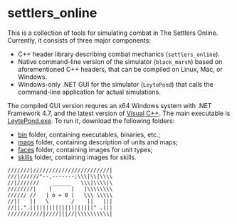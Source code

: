 # settlers_online

This is a collection of tools for simulating combat in The Settlers Online.
Currently, it consists of three major components:

- C++ header library describing combat mechanics (`settlers_online`).
- Native command-line version of the simulator (`black_marsh`) based on aforementioned C++ headers, that can be compiled on Linux, Mac, or Windows.
- Windows-only .NET GUI for the simulator (`LeytePond`) that calls the command-line application for actual simulations.


The compiled GUI version requres an x64 Windows system with .NET Framework 4.7, and the latest version of [Visual C++](https://support.microsoft.com/en-us/help/2977003/the-latest-supported-visual-c-downloads). The main executable is [LeytePond.exe](./bin/LeytePond.exe). To run it, download the following folders:
- [bin](./bin/) folder, containing executables, binaries, etc.;
- [maps](./maps/) folder, containing description of units and maps;
- [faces](./faces/) folder, containing images for unit types;
- [skills](./skills/) folder, containing images for skills.


```
///////|////////////////////////|
///|//////"--,-------;\\\|\\|\\\\
//|///////    ______   \\\|\\\\|\
////////|    |      |   |\\\\\\\\
////// //   | o = 0 |   \\\ \\\\\
//||   ||   \       /    ||   |||
//||.".||||||||||||||||||||" .|||
///////////|////|||//|\\\\\\\\\\|
```
